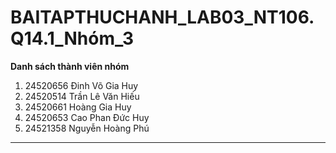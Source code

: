 # BAITAPTHUCHANH_LAB03_NT106.Q14.1_Nhóm_3

**Danh sách thành viên nhóm**
1.	24520656	Đinh Võ Gia Huy
2.	24520514	Trần Lê Văn Hiếu
3.	24520661	Hoàng Gia Huy
4.	24520653	Cao Phan Đức Huy
5.	24521358	Nguyễn Hoàng Phú

______________
